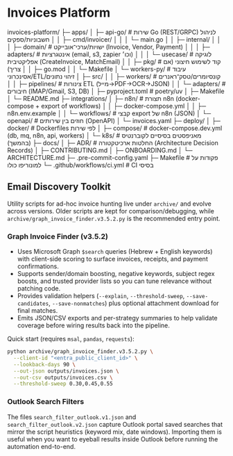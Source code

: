 # Invoices Platform

invoices-platform/
├─ apps/
│  ├─ api-go/                # שירות Go (REST/GRPC) לניהול חשבוניות/ספקים
│  │  ├─ cmd/invoicer/
│  │  │  └─ main.go
│  │  ├─ internal/
│  │  │  ├─ domain/          # ישויות/ערכי־אובייקט (Invoice, Vendor, Payment)
│  │  │  ├─ adapters/        # אינטגרציות (email, s3, zapier וכו׳)
│  │  │  └─ usecase/         # לוגיקה אפליקטיבית (CreateInvoice, MatchEmail)
│  │  ├─ pkg/                # קוד לשימוש חיצוני (אם צריך)
│  │  ├─ go.mod
│  │  └─ Makefile
│  └─ workers-py/            # עיבוד אסינכרוני/ETL/זיהוי נתונים
│     ├─ src/
│     │  ├─ workers/         # קונסיומרים/טסק־ראנרים
│     │  ├─ pipelines/       # צינורות ETL (מייל→PDF→OCR→JSON)
│     │  └─ adapters/        # חיבורים (IMAP/Gmail, S3, DB)
│     ├─ pyproject.toml      # poetry/uv
│     ├─ Makefile
│     └─ README.md
├─ integrations/
│  ├─ n8n/                   # תצורת n8n (docker-compose + export of workflows)
│  │  ├─ docker-compose.yml
│  │  ├─ n8n.env.example
│  │  └─ workflows/          # קבצי export של n8n (JSON)
│  └─ openapi/               # חוזים בין שירותים (OpenAPI)
│     └─ invoices.yaml
├─ deploy/
│  ├─ docker/                # Dockerfiles לפי שירות
│  ├─ compose/               # docker-compose.dev.yml (db, mq, n8n, api, workers)
│  └─ k8s/                   # מאניפסטים בסיסיים לקוברנטיס (בהמשך)
├─ docs/
│  ├─ ADR/                   # החלטות ארכיטקטורה (Architecture Decision Records)
│  ├─ CONTRIBUTING.md
│  ├─ ONBOARDING.md
│  └─ ARCHITECTURE.md
├─ .pre-commit-config.yaml
├─ Makefile                  # פקודות על למונוריפו כולו
└─ .github/workflows/ci.yml  # CI בסיסי

## Email Discovery Toolkit

Utility scripts for ad-hoc invoice hunting live under `archive/` and evolve across versions. Older scripts are kept for comparison/debugging, while `archive/graph_invoice_finder.v3.5.2.py` is the recommended entry point.

### Graph Invoice Finder (v3.5.2)

- Uses Microsoft Graph `$search` queries (Hebrew + English keywords) with client-side scoring to surface invoices, receipts, and payment confirmations.
- Supports sender/domain boosting, negative keywords, subject regex boosts, and trusted provider lists so you can tune relevance without patching code.
- Provides validation helpers (`--explain`, `--threshold-sweep`, `--save-candidates`, `--save-nonmatches`) plus optional attachment download for final matches.
- Emits JSON/CSV exports and per-strategy summaries to help validate coverage before wiring results back into the pipeline.

Quick start (requires `msal`, `pandas`, `requests`):

```bash
python archive/graph_invoice_finder.v3.5.2.py \
  --client-id "<entra_public_client_id>" \
  --lookback-days 90 \
  --out-json outputs/invoices.json \
  --out-csv outputs/invoices.csv \
  --threshold-sweep 0.30,0.45,0.55
```

### Outlook Search Filters

The files `search_filter_outlook.v1.json` and `search_filter_outlook.v2.json` capture Outlook portal saved searches that mirror the script heuristics (keyword mix, date windows). Importing them is useful when you want to eyeball results inside Outlook before running the automation end-to-end.
